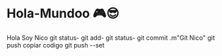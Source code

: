 # Hola-Mundoo 🎮😎
Hola
Soy Nico
git status- git add- git status- git commit .m"Git Nico"
git push
copiar codigo
git push --set